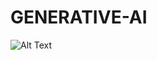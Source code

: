 # GENERATIVE-AI
![Alt Text](https://cdn-dynmedia-1.microsoft.com/is/image/microsoftcorp/MSFT-A-futuristic-render-of-a-circuit-board1?scl=1&fmt=png-alpha)
